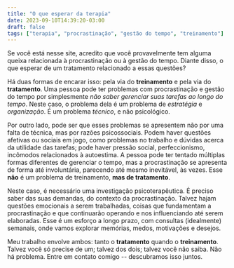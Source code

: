 ```yaml
---
title: "O que esperar da terapia"
date: 2023-09-10T14:39:20-03:00
draft: false 
tags: ["terapia", "procrastinação", "gestão do tempo", "treinamento"]
---
```


Se você está nesse site, acredito que você provavelmente tem alguma queixa relacionada à procrastinação ou à gestão do tempo. Diante disso, o que esperar de um tratamento relacionado a essas questões?

Há duas formas de encarar isso: pela via do **treinamento** e pela via do **tratamento**. Uma pessoa pode ter problemas com procrastinação e gestão do tempo por simplesmente _não saber gerenciar suas tarefas ao longo do tempo_. Neste caso, o problema dela é um problema de _estratégia_ e _organização_. É um problema _técnico_, e não psicológico.

Por outro lado, pode ser que esses problemas se apresentem não por uma falta de técnica, mas por razões psicossociais. Podem haver questões afetivas ou sociais em jogo, como problemas no trabalho e dúvidas acerca da utilidade das tarefas; pode haver pressão social, perfeccionismo, incômodos relacionados à autoestima. A pessoa pode ter tentado múltiplas formas diferentes de gerenciar o tempo, mas a procrastinação se apresenta de forma até involuntária, parecendo até mesmo inevitável, às vezes. Esse **não** é um problema de treinamento, **mas de tratamento**.

Neste caso, é necessário uma investigação psicoterapêutica. É preciso saber das suas demandas, do contexto da procrastinação. Talvez hajam questões emocionais a serem trabalhadas, coisas que fundamentam a procrastinação e que continuarão operando e nos influenciando até serem elaboradas. Esse é um esforço a longo prazo, com consultas (idealmente) semanais, onde vamos explorar memórias, medos, motivações e desejos.

Meu trabalho envolve ambos: tanto o **tratamento** quando o **treinamento**. Talvez você só precise de um; talvez dos dois; talvez você não saiba. Não há problema. Entre em contato comigo -- descubramos isso juntos.
